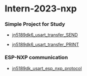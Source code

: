 ﻿# Intern-2023-nxp

### Simple Project for Study

- [jn5189dk6_usart_transfer_SEND](https://github.com/merlot-platform/Intern-2023-nxp/tree/main/jn5189dk6_usart_transfer_SEND)

- [jn5189dk6_usart_transfer_PRINT](https://github.com/merlot-platform/Intern-2023-nxp/tree/main/jn5189dk6_usart_transfer_PRINT)

### ESP-NXP communication

- [jn5189dk_usart_esp_nxp_protocol](https://github.com/merlot-platform/Intern-2023-nxp/tree/namoo/jn5189dk6_usart_esp_nxp_protocol)

